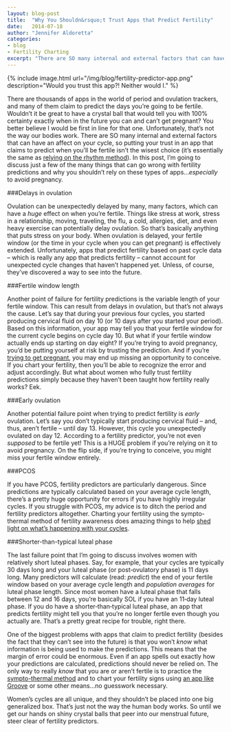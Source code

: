 ```yaml
---
layout: blog-post
title:  "Why You Shouldn&rsquo;t Trust Apps that Predict Fertility"
date:   2014-07-18
author: "Jennifer Aldoretta"
categories: 
- blog
- Fertility Charting
excerpt: "There are SO many internal and external factors that can have an affect on your cycle, so putting your trust in an app that claims to predict when you&rsquo;ll be fertile isn&rsquo;t the wisest choice..."
---
```


{% include image.html url="/img/blog/fertility-predictor-app.png" description="Would you trust this app?! Neither would I." %}

There are thousands of apps in the world of period and ovulation trackers, and many of them claim to predict the days you&rsquo;re going to be fertile. Wouldn&rsquo;t it be great to have a crystal ball that would tell you with 100% certainty exactly when in the future you can and can&rsquo;t get pregnant? You better believe I would be first in line for that one. Unfortunately, that&rsquo;s not the way our bodies work. There are SO many internal and external factors that can have an affect on your cycle, so putting your trust in an app that claims to predict when you&rsquo;ll be fertile isn&rsquo;t the wisest choice (it&rsquo;s essentially the same as <a class="text-link" href="/blog/2014/06/23/standard-days-method-rhythm-method-sympto-thermal-method-whats-the-difference/#.U8k-pI1dVW0">relying on the rhythm method</a>). In this post, I&rsquo;m going to discuss just a few of the many things that can go wrong with fertility predictions and why you shouldn&rsquo;t rely on these types of apps...*especially* to avoid pregnancy.

###Delays in ovulation

Ovulation can be unexpectedly delayed by many, many factors, which can have a *huge* effect on when you&rsquo;re fertile. Things like stress at work, stress in a relationship, moving, traveling, the flu, a cold, allergies, diet, and even heavy exercise can potentially delay ovulation. So that&rsquo;s basically anything that puts stress on your body. When ovulation is delayed, your fertile window (or the time in your cycle when you can get pregnant) is effectively extended. Unfortunately, apps that predict fertility based on past cycle data &ndash; which is really any app that predicts fertility &ndash; cannot account for unexpected cycle changes that haven&rsquo;t happened yet. Unless, of course, they&rsquo;ve discovered a way to see into the future.

###Fertile window length

Another point of failure for fertility predictions is the variable length of your fertile window. This can result from delays in ovulation, but that&rsquo;s not always the cause. Let&rsquo;s say that during your previous four cycles, you started producing cervical fluid on day 10 (or 10 days after you started your period). Based on this information, your app may tell you that your fertile window for the current cycle begins on cycle day 10. But what if your fertile window actually ends up starting on day eight? If you&rsquo;re trying to avoid pregnancy, you&rsquo;d be putting yourself at risk by trusting the prediction. And if you&rsquo;re <a class="text-link" href="/blog/2014/07/04/how-to-get-pregnant-while-charting-your-fertility/#.U8k_JI1dVW0">trying to get pregnant</a>, you may end up missing an opportunity to conceive. If you chart your fertility, then you&rsquo;ll be able to recognize the error and adjust accordingly. But what about women who fully trust fertility predictions simply because they haven&rsquo;t been taught how fertility really works? Eek. 

###Early ovulation

Another potential failure point when trying to predict fertility is *early* ovulation. Let&rsquo;s say you don&rsquo;t typically start producing cervical fluid &ndash; and, thus, aren&rsquo;t fertile &ndash; until day 13. However, this cycle you unexpectedly ovulated on day 12. According to a fertility predictor, you&rsquo;re not even *supposed* to be fertile yet! This is a HUGE problem if you&rsquo;re relying on it to avoid pregnancy. On the flip side, if you&rsquo;re trying to conceive, you might miss your fertile window entirely.

###PCOS

If you have PCOS, fertility predictors are particularly dangerous. Since predictions are typically calculated based on your average cycle length, there&rsquo;s a pretty huge opportunity for errors if you have highly irregular cycles. If you struggle with PCOS, my advice is to ditch the period and fertility predictors altogether. Charting your fertility using the sympto-thermal method of fertility awareness does amazing things to help <a class="text-link" href="/blog/2014/07/11/charting-fertility-with-polycystic-ovarian-syndrome-PCOS/#.U8fuYo1dVW0">shed light on what&rsquo;s happening with your cycles</a>. 

###Shorter-than-typical luteal phase

The last failure point that I&rsquo;m going to discuss involves women with relatively short luteal phases. Say, for example, that your cycles are typically 30 days long and your luteal phase (or post&dash;ovulatory phase) is 11 days long. Many predictors will calculate (read: *predict*) the end of your fertile window based on your average cycle length and *population averages* for luteal phase length. Since most women have a luteal phase that falls between 12 and 16 days, you&rsquo;re basically SOL if you have an 11&dash;day luteal phase. If you do have a shorter&dash;than&dash;typical luteal phase, an app that predicts fertility might tell you that you&rsquo;re no longer fertile even though you actually are. That&rsquo;s a pretty great recipe for trouble, right there. 

One of the biggest problems with apps that claim to predict fertility (besides the fact that they can&rsquo;t see into the future) is that you won&rsquo;t *know* what information is being used to make the predictions. This means that the margin of error could be enormous. Even if an app spells out exactly how your predictions are calculated, predictions should never be relied on. The only way to really *know* that you are or aren&rsquo;t fertile is to practice the <a class="text-link" href="/the-cycle/">sympto-thermal method</a> and to chart your fertility signs using <a class="text-link" target="_blank" href="https://itunes.apple.com/app/id831795151">an app like Groove</a> or some other means...no guesswork necessary. 

Women&rsquo;s cycles are all unique, and they shouldn&rsquo;t be placed into one big generalized box. That&rsquo;s just not the way the human body works. So until we get our hands on shiny crystal balls that peer into our menstrual future, steer clear of fertility predictors.
